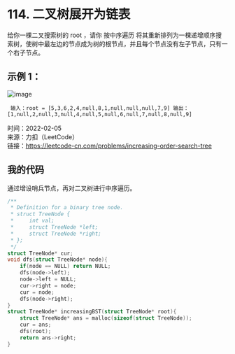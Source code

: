 # 114. 二叉树展开为链表
给你一棵二叉搜索树的 root ，请你 按中序遍历 将其重新排列为一棵递增顺序搜索树，使树中最左边的节点成为树的根节点，并且每个节点没有左子节点，只有一个右子节点。
## 示例 1：  

![image](https://user-images.githubusercontent.com/39286292/152630254-5b801934-5a3b-4aff-b1f9-8dfb40460d1b.png)

`
输入：root = [5,3,6,2,4,null,8,1,null,null,null,7,9]
输出：[1,null,2,null,3,null,4,null,5,null,6,null,7,null,8,null,9]`

时间：2022-02-05  
来源：力扣（LeetCode）  
链接：https://leetcode-cn.com/problems/increasing-order-search-tree

## 我的代码
通过增设哨兵节点，再对二叉树进行中序遍历。
```C
/**
 * Definition for a binary tree node.
 * struct TreeNode {
 *     int val;
 *     struct TreeNode *left;
 *     struct TreeNode *right;
 * };
 */
struct TreeNode* cur;
void dfs(struct TreeNode* node){
    if(node == NULL) return NULL;
    dfs(node->left);
    node->left = NULL;
    cur->right = node;
    cur = node;
    dfs(node->right);
}
struct TreeNode* increasingBST(struct TreeNode* root){
    struct TreeNode* ans = malloc(sizeof(struct TreeNode));
    cur = ans;
    dfs(root);
    return ans->right;
}
```
